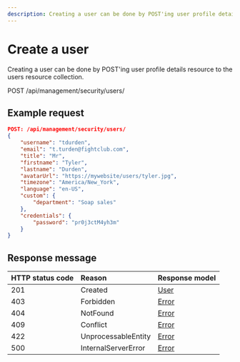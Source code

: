 ```yaml
---
description: Creating a user can be done by POST'ing user profile details resource to the users resource collection. 
---
```


# Create a user

Creating a user can be done by POST'ing user profile details resource to the users resource collection. 

<span class="label label--post">POST</span> /api/management/security/users/

## Example request

```json
POST: /api/management/security/users/
{
    "username": "tdurden",
    "email": "t.turden@fightclub.com",
    "title": "Mr",
    "firstname": "Tyler",
    "lastname": "Durden",
    "avatarUrl": "https://mywebsite/users/tyler.jpg",
    "timezone": "America/New_York",
    "language": "en-US",
    "custom": {
        "department": "Soap sales"
    },
    "credentials": {
        "password": "pr0j3ctM4yh3m"
    }
}
```

## Response message

| HTTP status code | Reason              | Response model                   |
|:-----------------|:--------------------|:---------------------------------|
| 201              | Created             | [User](/model/user.md)           |
| 403              | Forbidden           | [Error](/key-concepts/errors.md) |
| 404              | NotFound            | [Error](/key-concepts/errors.md) |
| 409              | Conflict            | [Error](/key-concepts/errors.md) |
| 422              | UnprocessableEntity | [Error](/key-concepts/errors.md) |
| 500              | InternalServerError | [Error](/key-concepts/errors.md) |